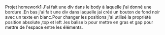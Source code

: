 Projet homework1
J'ai fait une div dans le body à laquelle j'ai donné une bordure .En bas j'ai fait une div dans laquelle jai créé un bouton de fond noir avec un texte en blanc.Pour changer les positions j'ai utilisé la propriété position absolute ,top et left .les balise b pour mettre en gras et gap pour mettre de l'espace entre les éléments.

